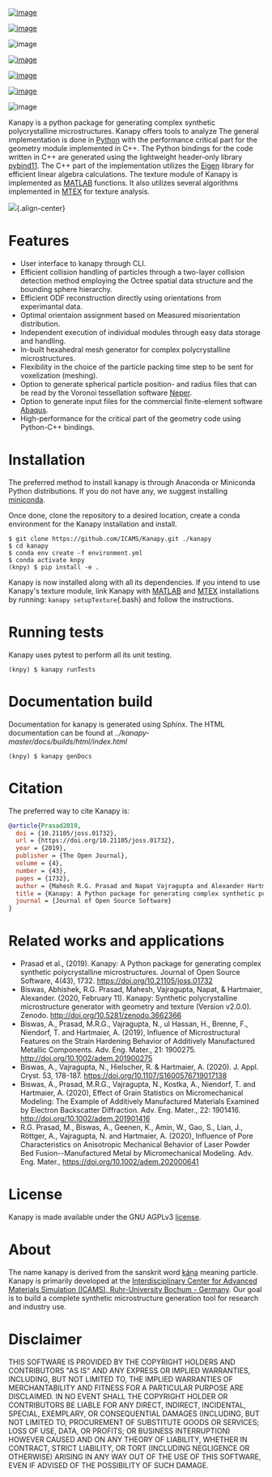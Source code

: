 [![image](https://joss.theoj.org/papers/10.21105/joss.01732/status.svg)](https://doi.org/10.21105/joss.01732)

[![image](https://zenodo.org/badge/DOI/10.5281/zenodo.3662366.svg)](https://doi.org/10.5281/zenodo.3662366)

![image](https://img.shields.io/badge/Platform-Linux%2C%20MacOS%2C%20Windows-critical)

[![image](https://img.shields.io/travis/mrgprasad/kanapy.svg)](https://travis-ci.org/mrgprasad/kanapy)

[![image](https://codecov.io/gh/mrgprasad/kanapy/branch/master/graph/badge.svg)](https://codecov.io/gh/mrgprasad/kanapy)

[![image](https://img.shields.io/badge/License-GNU%20AGPLv3-blue)](https://www.gnu.org/licenses/agpl-3.0.html)

![image](https://img.shields.io/github/v/release/mrgprasad/kanapy)

Kanapy is a python package for generating complex synthetic
polycrystalline microstructures. Kanapy offers tools to analyze The
general implementation is done in [Python](http://www.python.org) with
the performance critical part for the geometry module implemented in
C++. The Python bindings for the code written in C++ are generated using
the lightweight header-only library
[pybind11](https://pybind11.readthedocs.io/en/stable/). The C++ part of
the implementation utilizes the
[Eigen](http://eigen.tuxfamily.org/index.php?title=Main_Page) library
for efficient linear algebra calculations. The texture module of Kanapy
is implemented as
[MATLAB](https://www.mathworks.com/products/matlab.html) functions. It
also utilizes several algorithms implemented in
[MTEX](https://mtex-toolbox.github.io/) for texture analysis.

![](/docs/figs/Kanapy_graphical_abstract.svg){.align-center}

# Features

-   User interface to kanapy through CLI.
-   Efficient collision handling of particles through a two-layer
    collision detection method employing the Octree spatial data
    structure and the bounding sphere hierarchy.
-   Efficient ODF reconstruction directly using orientations from
    experimantal data.
-   Optimal orientaion assignment based on Measured misorientation
    distribution.
-   Independent execution of individual modules through easy data
    storage and handling.
-   In-built hexahedral mesh generator for complex polycrystalline
    microstructures.
-   Flexibility in the choice of the particle packing time step to be
    sent for voxelization (meshing).
-   Option to generate spherical particle position- and radius files
    that can be read by the Voronoi tessellation software
    [Neper](http://neper.sourceforge.net/).
-   Option to generate input files for the commercial finite-element
    software
    [Abaqus](https://www.3ds.com/products-services/simulia/products/abaqus/).
-   High-performance for the critical part of the geometry code using
    Python-C++ bindings.

# Installation

The preferred method to install kanapy is through Anaconda or Miniconda
Python distributions. If you do not have any, we suggest installing
[miniconda](https://docs.conda.io/en/latest/miniconda.html).

Once done, clone the repository to a desired location, create a conda
environment for the Kanapy installation and install.

``` 
$ git clone https://github.com/ICAMS/Kanapy.git ./kanapy
$ cd kanapy
$ conda env create -f environment.yml
$ conda activate knpy
(knpy) $ pip install -e .
```

Kanapy is now installed along with all its dependencies. If you intend
to use Kanapy\'s texture module, link Kanapy with
[MATLAB](https://www.mathworks.com/products/matlab.html) and
[MTEX](https://mtex-toolbox.github.io/) installations by running:
`kanapy setupTexture`{.bash} and follow the instructions.

# Running tests

Kanapy uses pytest to perform all its unit testing.

``` console
(knpy) $ kanapy runTests          
```

# Documentation build

Documentation for kanapy is generated using Sphinx. The HTML
documentation can be found at
*../kanapy-master/docs/builds/html/index.html*

``` console
(knpy) $ kanapy genDocs                    
```

# Citation

The preferred way to cite Kanapy is:

``` bibtex
@article{Prasad2019,
  doi = {10.21105/joss.01732},
  url = {https://doi.org/10.21105/joss.01732},
  year = {2019},
  publisher = {The Open Journal},
  volume = {4},
  number = {43},
  pages = {1732},
  author = {Mahesh R.G. Prasad and Napat Vajragupta and Alexander Hartmaier},
  title = {Kanapy: A Python package for generating complex synthetic polycrystalline microstructures},
  journal = {Journal of Open Source Software}
}
```

# Related works and applications

-   Prasad et al., (2019). Kanapy: A Python package for generating
    complex synthetic polycrystalline microstructures. Journal of Open
    Source Software, 4(43), 1732. <https://doi.org/10.21105/joss.01732>
-   Biswas, Abhishek, R.G. Prasad, Mahesh, Vajragupta, Napat, &
    Hartmaier, Alexander. (2020, February 11). Kanapy: Synthetic
    polycrystalline microstructure generator with geometry and texture
    (Version v2.0.0). Zenodo. <http://doi.org/10.5281/zenodo.3662366>
-   Biswas, A., Prasad, M.R.G., Vajragupta, N., ul Hassan, H., Brenne,
    F., Niendorf, T. and Hartmaier, A. (2019), Influence of
    Microstructural Features on the Strain Hardening Behavior of
    Additively Manufactured Metallic Components. Adv. Eng. Mater.,
    21: 1900275. <http://doi.org/10.1002/adem.201900275>
-   Biswas, A., Vajragupta, N., Hielscher, R. & Hartmaier, A. (2020). J.
    Appl. Cryst. 53, 178-187.
    <https://doi.org/10.1107/S1600576719017138>
-   Biswas, A., Prasad, M.R.G., Vajragupta, N., Kostka, A., Niendorf, T.
    and Hartmaier, A. (2020), Effect of Grain Statistics on
    Micromechanical Modeling: The Example of Additively Manufactured
    Materials Examined by Electron Backscatter Diffraction. Adv. Eng.
    Mater., 22: 1901416. <http://doi.org/10.1002/adem.201901416>
-   R.G. Prasad, M., Biswas, A., Geenen, K., Amin, W., Gao, S., Lian,
    J., Röttger, A., Vajragupta, N. and Hartmaier, A. (2020), Influence
    of Pore Characteristics on Anisotropic Mechanical Behavior of Laser
    Powder Bed Fusion--Manufactured Metal by Micromechanical Modeling.
    Adv. Eng. Mater., <https://doi.org/10.1002/adem.202000641>

# License

Kanapy is made available under the GNU AGPLv3
[license](https://www.gnu.org/licenses/agpl-3.0.html).

# About

The name kanapy is derived from the sanskrit word
[káṇa](https://en.wiktionary.org/wiki/%E0%A4%95%E0%A4%A3) meaning
particle. Kanapy is primarily developed at the [Interdisciplinary Center
for Advanced Materials Simulation (ICAMS), Ruhr-University Bochum -
Germany](http://www.icams.de/content/). Our goal is to build a complete
synthetic microstructure generation tool for research and industry use.

# Disclaimer

THIS SOFTWARE IS PROVIDED BY THE COPYRIGHT HOLDERS AND CONTRIBUTORS \"AS
IS\" AND ANY EXPRESS OR IMPLIED WARRANTIES, INCLUDING, BUT NOT LIMITED
TO, THE IMPLIED WARRANTIES OF MERCHANTABILITY AND FITNESS FOR A
PARTICULAR PURPOSE ARE DISCLAIMED. IN NO EVENT SHALL THE COPYRIGHT
HOLDER OR CONTRIBUTORS BE LIABLE FOR ANY DIRECT, INDIRECT, INCIDENTAL,
SPECIAL, EXEMPLARY, OR CONSEQUENTIAL DAMAGES (INCLUDING, BUT NOT LIMITED
TO, PROCUREMENT OF SUBSTITUTE GOODS OR SERVICES; LOSS OF USE, DATA, OR
PROFITS; OR BUSINESS INTERRUPTION) HOWEVER CAUSED AND ON ANY THEORY OF
LIABILITY, WHETHER IN CONTRACT, STRICT LIABILITY, OR TORT (INCLUDING
NEGLIGENCE OR OTHERWISE) ARISING IN ANY WAY OUT OF THE USE OF THIS
SOFTWARE, EVEN IF ADVISED OF THE POSSIBILITY OF SUCH DAMAGE.
